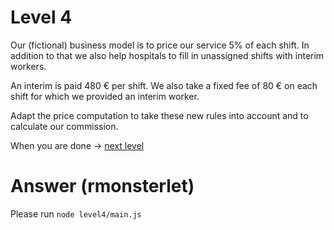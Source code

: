 # Level 4

Our (fictional) business model is to price our service 5% of each shift.
In addition to that we also help hospitals to fill in unassigned shifts with interim workers.

An interim is paid 480 € per shift.
We also take a fixed fee of 80 € on each shift for which we provided an interim worker.

Adapt the price computation to take these new rules into account and to calculate our commission.

When you are done -> [next level](https://github.com/honestica/backend-jobs/tree/master/level5)

# Answer (rmonsterlet)
Please run `node level4/main.js`
